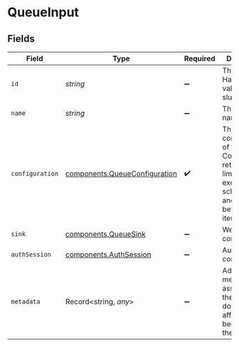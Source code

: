 # QueueInput


## Fields

| Field                                                                                                        | Type                                                                                                         | Required                                                                                                     | Description                                                                                                  |
| ------------------------------------------------------------------------------------------------------------ | ------------------------------------------------------------------------------------------------------------ | ------------------------------------------------------------------------------------------------------------ | ------------------------------------------------------------------------------------------------------------ |
| `id`                                                                                                         | *string*                                                                                                     | :heavy_minus_sign:                                                                                           | The queue ID. Has to be a valid URL slug.                                                                    |
| `name`                                                                                                       | *string*                                                                                                     | :heavy_minus_sign:                                                                                           | The queue name.                                                                                              |
| `configuration`                                                                                              | [components.QueueConfiguration](../../models/components/queueconfiguration.md)                               | :heavy_check_mark:                                                                                           | The configuration of the queue. Confiugre retries, rate limits, execution schedules and waits between items. |
| `sink`                                                                                                       | [components.QueueSink](../../models/components/queuesink.md)                                                 | :heavy_minus_sign:                                                                                           | Webhook sink configuration                                                                                   |
| `authSession`                                                                                                | [components.AuthSession](../../models/components/authsession.md)                                             | :heavy_minus_sign:                                                                                           | Auth session configurations                                                                                  |
| `metadata`                                                                                                   | Record<string, *any*>                                                                                        | :heavy_minus_sign:                                                                                           | Additional metadata to associate with the queue. It does not affect the behaviour of the queue.              |